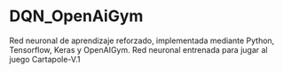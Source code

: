 # DQN_OpenAiGym
Red neuronal de aprendizaje reforzado, implementada mediante Python, Tensorflow, Keras y OpenAIGym. Red neuronal entrenada para jugar al juego Cartapole-V.1 
